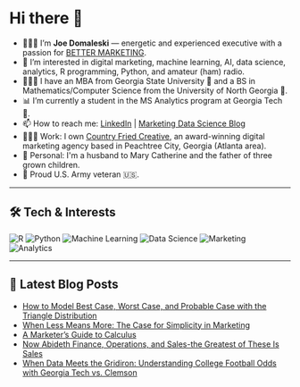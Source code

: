 # Hi there 👋

- 🙋🏻‍♂️ I’m **Joe Domaleski** — energetic and experienced executive with a passion for [BETTER MARKETING](https://blog.marketingdatascience.ai/a-better-marketing-manifesto-24b6541a6cb9).
- 👀 I’m interested in digital marketing, machine learning, AI, data science, analytics, R programming, Python, and amateur (ham) radio.
- 👨🏻‍🎓 I have an MBA from Georgia State University 🐾 and a BS in Mathematics/Computer Science from the University of North Georgia 🦅.
- 📊 I’m currently a student in the MS Analytics program at Georgia Tech 🐝.
- 📫 How to reach me: [LinkedIn](https://www.linkedin.com/in/joedom/) | [Marketing Data Science Blog](https://blog.marketingdatascience.ai)
- 👨🏻‍💻 Work: I own [Country Fried Creative](https://countryfriedcreative.com), an award-winning digital marketing agency based in Peachtree City, Georgia (Atlanta area).
- 🏡 Personal: I'm a husband to Mary Catherine and the father of three grown children.
- 🫡 Proud U.S. Army veteran 🇺🇸.

---

## 🛠️ Tech & Interests

![R](https://img.shields.io/badge/R-276DC3?style=for-the-badge&logo=r&logoColor=white)
![Python](https://img.shields.io/badge/Python-3776AB?style=for-the-badge&logo=python&logoColor=white)
![Machine Learning](https://img.shields.io/badge/Machine_Learning-FF6F00?style=for-the-badge)
![Data Science](https://img.shields.io/badge/Data_Science-4CAF50?style=for-the-badge)
![Marketing](https://img.shields.io/badge/Marketing-0077B5?style=for-the-badge)
![Analytics](https://img.shields.io/badge/Analytics-03A9F4?style=for-the-badge)

---

## 📝 Latest Blog Posts
<!-- BLOG-POST-LIST:START -->
- [How to Model Best Case, Worst Case, and Probable Case with the Triangle Distribution](https://medium.com/@marketingdatascience/how-to-model-best-case-worst-case-and-probable-case-with-the-triangle-distribution-3b62433bb880?source=rss-3e624457f65a------2)
- [When Less Means More: The Case for Simplicity in Marketing](https://medium.com/@marketingdatascience/when-less-means-more-the-case-for-simplicity-in-marketing-fb39eafbaad1?source=rss-3e624457f65a------2)
- [A Marketer’s Guide to Calculus](https://medium.com/@marketingdatascience/a-marketers-guide-to-calculus-9ced95758447?source=rss-3e624457f65a------2)
- [Now Abideth Finance, Operations, and Sales-the Greatest of These Is Sales](https://medium.com/@marketingdatascience/now-abideth-finance-operations-and-sales-the-greatest-of-these-is-sales-98dbbfbee199?source=rss-3e624457f65a------2)
- [When Data Meets the Gridiron: Understanding College Football Odds with Georgia Tech vs. Clemson](https://medium.com/@marketingdatascience/when-data-meets-the-gridiron-understanding-college-football-odds-with-georgia-tech-vs-clemson-5a78992eb616?source=rss-3e624457f65a------2)
<!-- BLOG-POST-LIST:END -->
